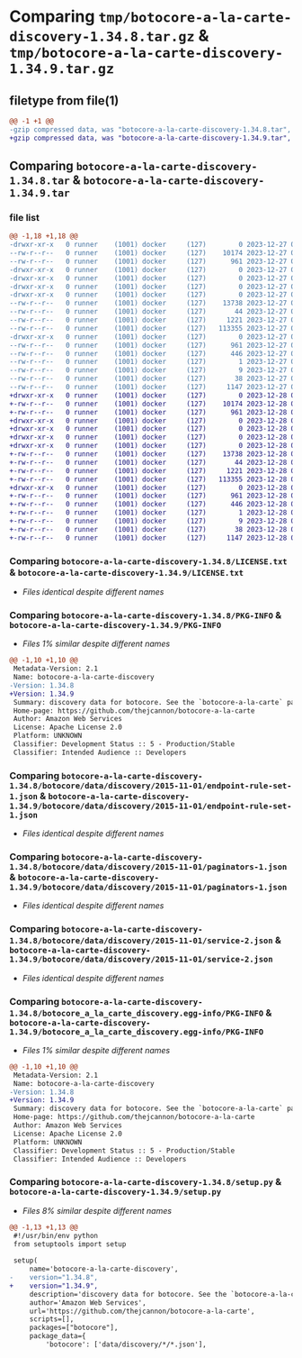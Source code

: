 # Comparing `tmp/botocore-a-la-carte-discovery-1.34.8.tar.gz` & `tmp/botocore-a-la-carte-discovery-1.34.9.tar.gz`

## filetype from file(1)

```diff
@@ -1 +1 @@
-gzip compressed data, was "botocore-a-la-carte-discovery-1.34.8.tar", last modified: Wed Dec 27 01:06:42 2023, max compression
+gzip compressed data, was "botocore-a-la-carte-discovery-1.34.9.tar", last modified: Thu Dec 28 01:06:43 2023, max compression
```

## Comparing `botocore-a-la-carte-discovery-1.34.8.tar` & `botocore-a-la-carte-discovery-1.34.9.tar`

### file list

```diff
@@ -1,18 +1,18 @@
-drwxr-xr-x   0 runner    (1001) docker     (127)        0 2023-12-27 01:06:42.255312 botocore-a-la-carte-discovery-1.34.8/
--rw-r--r--   0 runner    (1001) docker     (127)    10174 2023-12-27 01:06:42.000000 botocore-a-la-carte-discovery-1.34.8/LICENSE.txt
--rw-r--r--   0 runner    (1001) docker     (127)      961 2023-12-27 01:06:42.255312 botocore-a-la-carte-discovery-1.34.8/PKG-INFO
-drwxr-xr-x   0 runner    (1001) docker     (127)        0 2023-12-27 01:06:42.255312 botocore-a-la-carte-discovery-1.34.8/botocore/
-drwxr-xr-x   0 runner    (1001) docker     (127)        0 2023-12-27 01:06:42.255312 botocore-a-la-carte-discovery-1.34.8/botocore/data/
-drwxr-xr-x   0 runner    (1001) docker     (127)        0 2023-12-27 01:06:42.255312 botocore-a-la-carte-discovery-1.34.8/botocore/data/discovery/
-drwxr-xr-x   0 runner    (1001) docker     (127)        0 2023-12-27 01:06:42.255312 botocore-a-la-carte-discovery-1.34.8/botocore/data/discovery/2015-11-01/
--rw-r--r--   0 runner    (1001) docker     (127)    13738 2023-12-27 01:06:28.000000 botocore-a-la-carte-discovery-1.34.8/botocore/data/discovery/2015-11-01/endpoint-rule-set-1.json
--rw-r--r--   0 runner    (1001) docker     (127)       44 2023-12-27 01:06:28.000000 botocore-a-la-carte-discovery-1.34.8/botocore/data/discovery/2015-11-01/examples-1.json
--rw-r--r--   0 runner    (1001) docker     (127)     1221 2023-12-27 01:06:28.000000 botocore-a-la-carte-discovery-1.34.8/botocore/data/discovery/2015-11-01/paginators-1.json
--rw-r--r--   0 runner    (1001) docker     (127)   113355 2023-12-27 01:06:28.000000 botocore-a-la-carte-discovery-1.34.8/botocore/data/discovery/2015-11-01/service-2.json
-drwxr-xr-x   0 runner    (1001) docker     (127)        0 2023-12-27 01:06:42.255312 botocore-a-la-carte-discovery-1.34.8/botocore_a_la_carte_discovery.egg-info/
--rw-r--r--   0 runner    (1001) docker     (127)      961 2023-12-27 01:06:42.000000 botocore-a-la-carte-discovery-1.34.8/botocore_a_la_carte_discovery.egg-info/PKG-INFO
--rw-r--r--   0 runner    (1001) docker     (127)      446 2023-12-27 01:06:42.000000 botocore-a-la-carte-discovery-1.34.8/botocore_a_la_carte_discovery.egg-info/SOURCES.txt
--rw-r--r--   0 runner    (1001) docker     (127)        1 2023-12-27 01:06:42.000000 botocore-a-la-carte-discovery-1.34.8/botocore_a_la_carte_discovery.egg-info/dependency_links.txt
--rw-r--r--   0 runner    (1001) docker     (127)        9 2023-12-27 01:06:42.000000 botocore-a-la-carte-discovery-1.34.8/botocore_a_la_carte_discovery.egg-info/top_level.txt
--rw-r--r--   0 runner    (1001) docker     (127)       38 2023-12-27 01:06:42.255312 botocore-a-la-carte-discovery-1.34.8/setup.cfg
--rw-r--r--   0 runner    (1001) docker     (127)     1147 2023-12-27 01:06:42.000000 botocore-a-la-carte-discovery-1.34.8/setup.py
+drwxr-xr-x   0 runner    (1001) docker     (127)        0 2023-12-28 01:06:43.806295 botocore-a-la-carte-discovery-1.34.9/
+-rw-r--r--   0 runner    (1001) docker     (127)    10174 2023-12-28 01:06:43.000000 botocore-a-la-carte-discovery-1.34.9/LICENSE.txt
+-rw-r--r--   0 runner    (1001) docker     (127)      961 2023-12-28 01:06:43.806295 botocore-a-la-carte-discovery-1.34.9/PKG-INFO
+drwxr-xr-x   0 runner    (1001) docker     (127)        0 2023-12-28 01:06:43.802295 botocore-a-la-carte-discovery-1.34.9/botocore/
+drwxr-xr-x   0 runner    (1001) docker     (127)        0 2023-12-28 01:06:43.802295 botocore-a-la-carte-discovery-1.34.9/botocore/data/
+drwxr-xr-x   0 runner    (1001) docker     (127)        0 2023-12-28 01:06:43.802295 botocore-a-la-carte-discovery-1.34.9/botocore/data/discovery/
+drwxr-xr-x   0 runner    (1001) docker     (127)        0 2023-12-28 01:06:43.802295 botocore-a-la-carte-discovery-1.34.9/botocore/data/discovery/2015-11-01/
+-rw-r--r--   0 runner    (1001) docker     (127)    13738 2023-12-28 01:06:26.000000 botocore-a-la-carte-discovery-1.34.9/botocore/data/discovery/2015-11-01/endpoint-rule-set-1.json
+-rw-r--r--   0 runner    (1001) docker     (127)       44 2023-12-28 01:06:26.000000 botocore-a-la-carte-discovery-1.34.9/botocore/data/discovery/2015-11-01/examples-1.json
+-rw-r--r--   0 runner    (1001) docker     (127)     1221 2023-12-28 01:06:26.000000 botocore-a-la-carte-discovery-1.34.9/botocore/data/discovery/2015-11-01/paginators-1.json
+-rw-r--r--   0 runner    (1001) docker     (127)   113355 2023-12-28 01:06:26.000000 botocore-a-la-carte-discovery-1.34.9/botocore/data/discovery/2015-11-01/service-2.json
+drwxr-xr-x   0 runner    (1001) docker     (127)        0 2023-12-28 01:06:43.806295 botocore-a-la-carte-discovery-1.34.9/botocore_a_la_carte_discovery.egg-info/
+-rw-r--r--   0 runner    (1001) docker     (127)      961 2023-12-28 01:06:43.000000 botocore-a-la-carte-discovery-1.34.9/botocore_a_la_carte_discovery.egg-info/PKG-INFO
+-rw-r--r--   0 runner    (1001) docker     (127)      446 2023-12-28 01:06:43.000000 botocore-a-la-carte-discovery-1.34.9/botocore_a_la_carte_discovery.egg-info/SOURCES.txt
+-rw-r--r--   0 runner    (1001) docker     (127)        1 2023-12-28 01:06:43.000000 botocore-a-la-carte-discovery-1.34.9/botocore_a_la_carte_discovery.egg-info/dependency_links.txt
+-rw-r--r--   0 runner    (1001) docker     (127)        9 2023-12-28 01:06:43.000000 botocore-a-la-carte-discovery-1.34.9/botocore_a_la_carte_discovery.egg-info/top_level.txt
+-rw-r--r--   0 runner    (1001) docker     (127)       38 2023-12-28 01:06:43.806295 botocore-a-la-carte-discovery-1.34.9/setup.cfg
+-rw-r--r--   0 runner    (1001) docker     (127)     1147 2023-12-28 01:06:43.000000 botocore-a-la-carte-discovery-1.34.9/setup.py
```

### Comparing `botocore-a-la-carte-discovery-1.34.8/LICENSE.txt` & `botocore-a-la-carte-discovery-1.34.9/LICENSE.txt`

 * *Files identical despite different names*

### Comparing `botocore-a-la-carte-discovery-1.34.8/PKG-INFO` & `botocore-a-la-carte-discovery-1.34.9/PKG-INFO`

 * *Files 1% similar despite different names*

```diff
@@ -1,10 +1,10 @@
 Metadata-Version: 2.1
 Name: botocore-a-la-carte-discovery
-Version: 1.34.8
+Version: 1.34.9
 Summary: discovery data for botocore. See the `botocore-a-la-carte` package for more info.
 Home-page: https://github.com/thejcannon/botocore-a-la-carte
 Author: Amazon Web Services
 License: Apache License 2.0
 Platform: UNKNOWN
 Classifier: Development Status :: 5 - Production/Stable
 Classifier: Intended Audience :: Developers
```

### Comparing `botocore-a-la-carte-discovery-1.34.8/botocore/data/discovery/2015-11-01/endpoint-rule-set-1.json` & `botocore-a-la-carte-discovery-1.34.9/botocore/data/discovery/2015-11-01/endpoint-rule-set-1.json`

 * *Files identical despite different names*

### Comparing `botocore-a-la-carte-discovery-1.34.8/botocore/data/discovery/2015-11-01/paginators-1.json` & `botocore-a-la-carte-discovery-1.34.9/botocore/data/discovery/2015-11-01/paginators-1.json`

 * *Files identical despite different names*

### Comparing `botocore-a-la-carte-discovery-1.34.8/botocore/data/discovery/2015-11-01/service-2.json` & `botocore-a-la-carte-discovery-1.34.9/botocore/data/discovery/2015-11-01/service-2.json`

 * *Files identical despite different names*

### Comparing `botocore-a-la-carte-discovery-1.34.8/botocore_a_la_carte_discovery.egg-info/PKG-INFO` & `botocore-a-la-carte-discovery-1.34.9/botocore_a_la_carte_discovery.egg-info/PKG-INFO`

 * *Files 1% similar despite different names*

```diff
@@ -1,10 +1,10 @@
 Metadata-Version: 2.1
 Name: botocore-a-la-carte-discovery
-Version: 1.34.8
+Version: 1.34.9
 Summary: discovery data for botocore. See the `botocore-a-la-carte` package for more info.
 Home-page: https://github.com/thejcannon/botocore-a-la-carte
 Author: Amazon Web Services
 License: Apache License 2.0
 Platform: UNKNOWN
 Classifier: Development Status :: 5 - Production/Stable
 Classifier: Intended Audience :: Developers
```

### Comparing `botocore-a-la-carte-discovery-1.34.8/setup.py` & `botocore-a-la-carte-discovery-1.34.9/setup.py`

 * *Files 8% similar despite different names*

```diff
@@ -1,13 +1,13 @@
 #!/usr/bin/env python
 from setuptools import setup
 
 setup(
     name='botocore-a-la-carte-discovery',
-    version="1.34.8",
+    version="1.34.9",
     description='discovery data for botocore. See the `botocore-a-la-carte` package for more info.',
     author='Amazon Web Services',
     url='https://github.com/thejcannon/botocore-a-la-carte',
     scripts=[],
     packages=["botocore"],
     package_data={
         'botocore': ['data/discovery/*/*.json'],
```

